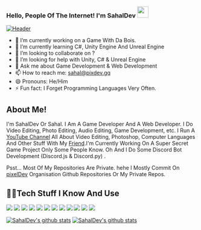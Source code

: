 ### Hello, People Of The Internet! I'm SahalDev <img src="https://raw.githubusercontent.com/MartinHeinz/MartinHeinz/master/wave.gif" width="30px">
[![Header](https://img.itch.zone/aW1nLzQwODg3NjUucG5n/original/F3Pucv.png "Header")](https://sahaldev.github.io/)

- 🔭 I’m currently working on a Game With Da Bois. 
- 🌱 I’m currently learning C#, Unity Engine And Unreal Engine
- 👯 I’m looking to collaborate on ?
- 🤔 I’m looking for help with Unity, C# & Unreal Engine
- 💬 Ask me about Game Development & Web Development
- 📫 How to reach me: sahal@pixdev.gq
- 😄 Pronouns: He/Him
- ⚡ Fun fact: I Forget Programming Languages Very Often.
 
## About Me!
I'm SahalDev Or Sahal. I Am A Game Developer And A Web Developer. I Do Video Editing, Photo Editing, Audio Editing, Game Development, etc. I Run A [YouTube Channel](https://www.youtube.com/channel/UCunnI_RrsSJ86R-momnj5-w) All About Video Editing, Photoshop, Computer Languages And Other Stuff With My [Friend](https://github.com/sulaymanpix).I'm Currently Working On A Super Secret Game Project Only Some People Know. Oh And I Do Some Discord Bot Development (Discord.js & Discord.py) .

Psst... Most Of My Repositories Are Private. hehe
I Mostly Commit On [pixelDev](https://github.com/pixdevgithub) Organisation Github Repositories Or My Private Repos.

## 👨‍💻Tech Stuff I Know And Use
![](https://img.shields.io/badge/Visual_Studio_Code-0078D4?style=for-the-badge&logo=visual%20studio%20code&logoColor=white) <img src="https://img.shields.io/badge/blender%20-%23F5792A.svg?&style=for-the-badge&logo=blender&logoColor=white"/> <img src="https://img.shields.io/badge/html5%20-%23E34F26.svg?&style=for-the-badge&logo=html5&logoColor=white" /> <img src="https://img.shields.io/badge/css3%20-%231572B6.svg?&style=for-the-badge&logo=css3&logoColor=white"/> <img src="https://img.shields.io/badge/c%23%20-%23239120.svg?&style=for-the-badge&logo=c-sharp&logoColor=white" /> <img src="https://img.shields.io/badge/Python-14354C?style=for-the-badge&logo=python&logoColor=white" /> <img src="https://img.shields.io/badge/javascript%20-%23323330.svg?&style=for-the-badge&logo=javascript&logoColor=%23F7DF1E"/> <img src="https://img.shields.io/badge/TypeScript-007ACC?style=for-the-badge&logo=typescript&logoColor=white" /> <img src="https://img.shields.io/badge/unity%20-%23000000.svg?&style=for-the-badge&logo=unity&logoColor=white"/> <img src="https://img.shields.io/badge/unreal%20engine%20-%23313131.svg?&style=for-the-badge&logo=unreal%20engine&logoColor=white"/> <img src="https://img.shields.io/badge/Windows-0078D6?style=for-the-badge&logo=windows&logoColor=white" /> <img src="https://img.shields.io/badge/Ubuntu-E95420?style=for-the-badge&logo=ubuntu&logoColor=white" /> 

[![SahalDev's github stats](https://github-readme-stats.vercel.app/api?username=SahalDev&count_private=true&show_icons=true&theme=synthwave&layout=compact&line_height=21)](https://sahaldev.github.io/)
[![SahalDev's github stats](https://github-readme-stats.vercel.app/api/top-langs?username=SahalDev&count_private=true&show_icons=true&theme=material-palenight&layout=compact)](https://sahaldev.github.io/)
